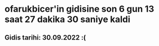 # ofarukbicer'in gidisine son 6 gun 13 saat 27 dakika 30 saniye kaldi

## Gidis tarihi: 30.09.2022 :(
